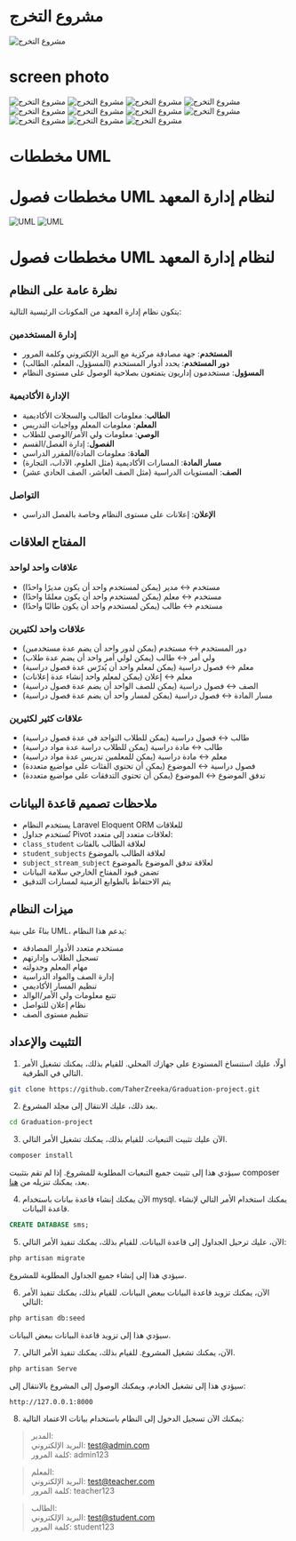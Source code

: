 # مشروع التخرج
![ مشروع التخرج](https://github.com/TaherZreeka/Graduation-Project/blob/main/public/assets/img/first_page.png)
# screen photo
![ مشروع التخرج](https://github.com/TaherZreeka/Graduation-Project/blob/main/public/assets/img/Screenshot%20(114).png)
![ مشروع التخرج](https://github.com/TaherZreeka/Graduation-Project/blob/main/public/assets/img/Screenshot%20(115).png)
![ مشروع التخرج](https://github.com/TaherZreeka/Graduation-Project/blob/main/public/assets/img/Screenshot%20(116).png)
![ مشروع التخرج](https://github.com/TaherZreeka/Graduation-Project/blob/main/public/assets/img/Screenshot%20(117).png)
![ مشروع التخرج](https://github.com/TaherZreeka/Graduation-Project/blob/main/public/assets/img/Screenshot%20(118).png)
![ مشروع التخرج](https://github.com/TaherZreeka/Graduation-Project/blob/main/public/assets/img/Screenshot%20(119).png)
![ مشروع التخرج](https://github.com/TaherZreeka/Graduation-Project/blob/main/public/assets/img/Screenshot%20(120).png)
![ مشروع التخرج](https://github.com/TaherZreeka/Graduation-Project/blob/main/public/assets/img/Screenshot%20(121).png)
![ مشروع التخرج](https://github.com/TaherZreeka/Graduation-Project/blob/main/public/assets/img/Screenshot%20(122).png)
![ مشروع التخرج](https://github.com/TaherZreeka/Graduation-Project/blob/main/public/assets/img/Screenshot%20(123).png)
![ مشروع التخرج](https://github.com/TaherZreeka/Graduation-Project/blob/main/public/assets/img/Screenshot%20(124).png)
# مخططات UML 
# مخططات فصول UML لنظام إدارة المعهد


![  UML](https://github.com/TaherZreeka/Graduation-Project/blob/main/docs/sql.png)
![ UML](https://github.com/TaherZreeka/Graduation-Project/blob/main/docs/uml_class_diagram.png)


# مخططات فصول UML لنظام إدارة المعهد

## نظرة عامة على النظام

يتكون نظام إدارة المعهد من المكونات الرئيسية التالية:

### إدارة المستخدمين
- **المستخدم**: جهة مصادقة مركزية مع البريد الإلكتروني وكلمة المرور
- **دور المستخدم**: يحدد أدوار المستخدم (المسؤول، المعلم، الطالب)
- **المسؤول**: مستخدمون إداريون يتمتعون بصلاحية الوصول على مستوى النظام

### الإدارة الأكاديمية
- **الطالب**: معلومات الطالب والسجلات الأكاديمية
- **المعلم**: معلومات المعلم وواجبات التدريس
- **الوصي**: معلومات ولي الأمر/الوصي للطلاب
- **الفصول**: إدارة الفصل/القسم
- **المادة**: معلومات المادة/المقرر الدراسي
- **مسار المادة**: المسارات الأكاديمية (مثل العلوم، الآداب، التجارة)
- **الصف**: المستويات الدراسية (مثل الصف العاشر، الصف الحادي عشر)

### التواصل
- **الإعلان**: إعلانات على مستوى النظام وخاصة بالفصل الدراسي

## المفتاح العلاقات

### علاقات واحد لواحد
- مستخدم ↔ مدير (يمكن لمستخدم واحد أن يكون مديرًا واحدًا)
- مستخدم ↔ معلم (يمكن لمستخدم واحد أن يكون معلمًا واحدًا)
- مستخدم ↔ طالب (يمكن لمستخدم واحد أن يكون طالبًا واحدًا)

### علاقات واحد لكثيرين
- دور المستخدم ↔ مستخدم (يمكن لدور واحد أن يضم عدة مستخدمين)
- ولي أمر ↔ طالب (يمكن لولي أمر واحد أن يضم عدة طلاب)
- معلم ↔ فصول دراسية (يمكن لمعلم واحد أن يُدرّس عدة فصول دراسية)
- معلم ↔ إعلان (يمكن لمعلم واحد إنشاء عدة إعلانات)
- الصف ↔ فصول دراسية (يمكن للصف الواحد أن يضم عدة فصول دراسية)
- مسار المادة ↔ فصول دراسية (يمكن لمسار واحد أن يضم عدة فصول دراسية)

### علاقات كثير لكثيرين
- طالب ↔ فصول دراسية (يمكن للطلاب التواجد في عدة فصول دراسية)
- طالب ↔ مادة دراسية (يمكن للطلاب دراسة عدة مواد دراسية)
- معلم ↔ مادة دراسية (يمكن للمعلمين تدريس عدة مواد دراسية)
- فصول دراسية ↔ الموضوع (يمكن أن تحتوي الفئات على مواضيع متعددة)
- تدفق الموضوع ↔ الموضوع (يمكن أن تحتوي التدفقات على مواضيع متعددة)

## ملاحظات تصميم قاعدة البيانات

- يستخدم النظام Laravel Eloquent ORM للعلاقات
- تُستخدم جداول Pivot لعلاقات متعدد إلى متعدد:
- `class_student` لعلاقة الطالب بالفئات
- `student_subjects` لعلاقة الطالب بالموضوع
- `subject_stream_subject` لعلاقة تدفق الموضوع بالموضوع
- تضمن قيود المفتاح الخارجي سلامة البيانات
- يتم الاحتفاظ بالطوابع الزمنية لمسارات التدقيق


## ميزات النظام

بناءً على بنية UML، يدعم هذا النظام:
- مستخدم متعدد الأدوار المصادقة
- تسجيل الطلاب وإدارتهم
- مهام المعلم وجدولته
- إدارة الصف والمواد الدراسية
- تنظيم المسار الأكاديمي
- تتبع معلومات ولي الأمر/الوالد
- نظام إعلان للتواصل
- تنظيم مستوى الصف
## التثبيت والإعداد
1. أولًا، عليك استنساخ المستودع على جهازك المحلي. للقيام بذلك، يمكنك تشغيل الأمر التالي في الطرفية.
```bash
git clone https://github.com/TaherZreeka/Graduation-project.git
```

2. بعد ذلك، عليك الانتقال إلى مجلد المشروع.
```bash
cd Graduation-project
```

3. الآن عليك تثبيت التبعيات. للقيام بذلك، يمكنك تشغيل الأمر التالي.
```bash
composer install
```
سيؤدي هذا إلى تثبيت جميع التبعيات المطلوبة للمشروع. إذا لم تقم بتثبيت composer بعد، يمكنك تنزيله من [هنا](https://getcomposer.org/download/).

4. الآن يمكنك إنشاء قاعدة بيانات باستخدام mysql. يمكنك استخدام الأمر التالي لإنشاء قاعدة البيانات.
```sql
CREATE DATABASE sms;
```

5. الآن، عليك ترحيل الجداول إلى قاعدة البيانات. للقيام بذلك، يمكنك تنفيذ الأمر التالي:
```bash
php artisan migrate
```
سيؤدي هذا إلى إنشاء جميع الجداول المطلوبة للمشروع.

6. الآن، يمكنك تزويد قاعدة البيانات ببعض البيانات. للقيام بذلك، يمكنك تنفيذ الأمر التالي:
```bash
php artisan db:seed
```
سيؤدي هذا إلى تزويد قاعدة البيانات ببعض البيانات.

7. الآن، يمكنك تشغيل المشروع. للقيام بذلك، يمكنك تنفيذ الأمر التالي.
```bash
php artisan Serve
```
سيؤدي هذا إلى تشغيل الخادم، ويمكنك الوصول إلى المشروع بالانتقال إلى:
```
http://127.0.0.1:8000
```

8. يمكنك الآن تسجيل الدخول إلى النظام باستخدام بيانات الاعتماد التالية:

> المدير:<br>
البريد الإلكتروني: test@admin.com<br>
كلمة المرور: admin123

> المعلم:<br>
البريد الإلكتروني: test@teacher.com<br>
كلمة المرور: teacher123

> الطالب:<br>
البريد الإلكتروني: test@student.com<br>
كلمة المرور: student123




